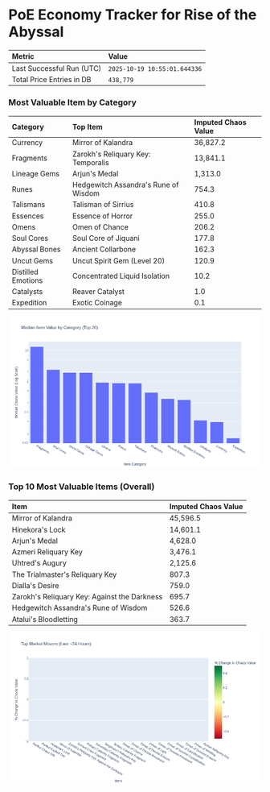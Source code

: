 # PoE Economy Tracker for Rise of the Abyssal

<!-- START_MAINTENANCE -->
| Metric | Value |
|:---|:---|
| Last Successful Run (UTC) | `2025-10-19 10:55:01.644336` |
| Total Price Entries in DB | `438,779` |

<!-- END_MAINTENANCE -->

<!-- START_DATAFRAME_DEBUG -->
<!-- END_DATAFRAME_DEBUG -->

<!-- START_CATEGORY_ANALYSIS -->
### Most Valuable Item by Category
| Category | Top Item | Imputed Chaos Value |
| :--- | :--- | :--- |
| Currency | Mirror of Kalandra | 36,827.2 |
| Fragments | Zarokh's Reliquary Key: Temporalis | 13,841.1 |
| Lineage Gems | Arjun's Medal | 1,313.0 |
| Runes | Hedgewitch Assandra's Rune of Wisdom | 754.3 |
| Talismans | Talisman of Sirrius | 410.8 |
| Essences | Essence of Horror | 255.0 |
| Omens | Omen of Chance | 206.2 |
| Soul Cores | Soul Core of Jiquani | 177.8 |
| Abyssal Bones | Ancient Collarbone | 162.3 |
| Uncut Gems | Uncut Spirit Gem (Level 20) | 120.9 |
| Distilled Emotions | Concentrated Liquid Isolation | 10.2 |
| Catalysts | Reaver Catalyst | 1.0 |
| Expedition | Exotic Coinage | 0.1 |


![Category Analysis Chart](charts/category_analysis.png)
<!-- END_ANALYSIS -->

<!-- START_ANALYSIS -->
### Top 10 Most Valuable Items (Overall)
| Item | Imputed Chaos Value |
| :--- | :--- |
| Mirror of Kalandra | 45,596.5 |
| Hinekora's Lock | 14,601.1 |
| Arjun's Medal | 4,628.0 |
| Azmeri Reliquary Key | 3,476.1 |
| Uhtred's Augury | 2,125.6 |
| The Trialmaster's Reliquary Key | 807.3 |
| Dialla's Desire | 759.0 |
| Zarokh's Reliquary Key: Against the Darkness | 695.7 |
| Hedgewitch Assandra's Rune of Wisdom | 526.6 |
| Atalui's Bloodletting | 363.7 |


![Market Movers Chart](charts/market_movers.png)
<!-- END_ANALYSIS -->
